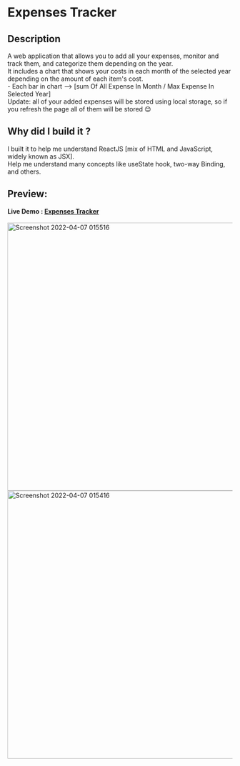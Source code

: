 <h1>Expenses Tracker</h1>
<h2>Description</h2>
<p>
A web application that allows you to add all your expenses, monitor and track them, and categorize them depending on the year.</br>
It includes a chart that shows your costs in each month of the selected year depending on the amount of each item's cost.</br> 
- Each bar in chart --> [sum Of All Expense In Month / Max Expense In Selected Year]</br>
Update: all of your added expenses will be stored using local storage, so if you refresh the page all of them will be stored 😊
</p>
<h2>Why did I build it ?</h2>
<p>
I built it to help me understand ReactJS [mix of HTML and JavaScript, widely known as JSX].</br>
Help me understand many concepts like useState hook, two-way Binding, and others.
</p>
<h2>Preview:</h2>
<strong>Live Demo : <a href="https://visionary-douhua-b660b2.netlify.app/">Expenses Tracker</a></strong></br></br>
<img width="600" alt="Screenshot 2022-04-07 015516" src="https://user-images.githubusercontent.com/63476270/162090667-91247f0f-ba32-400c-a804-97b337ac4154.png">
<img width="600" alt="Screenshot 2022-04-07 015416" src="https://user-images.githubusercontent.com/63476270/162090999-dd7eeab6-633d-4b55-b5c5-74cafdb2715e.png">
